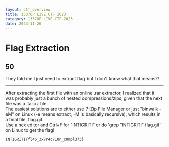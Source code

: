 ```yaml
---
layout: ctf_overview
title: 1337UP LIVE CTF 2023
category: 1337UP-LIVE-CTF-2023
date: 2023-11-26
---
```


# Flag Extraction
## 50
They told me I just need to extract flag but I don't know what that means?!

---

After extracting the first file with an online .rar extractor, I realized that it was probably just a bunch of nested compressions/zips, given that the next file was a .tar.xz file.  
The easiest solutions are to either use 7-Zip File Manager or just "binwalk -eM" on Linux (-e means extract, -M is basically recursive), which results in a final file, flag.gif.  
Use a hex editor and Ctrl+F for "INTIGRITI" or do 'grep "INTIGRITI" flag.gif' on Linux to get the flag!  

    INTIGRITI{fl46_3x7r4c710n_c0mpl373}